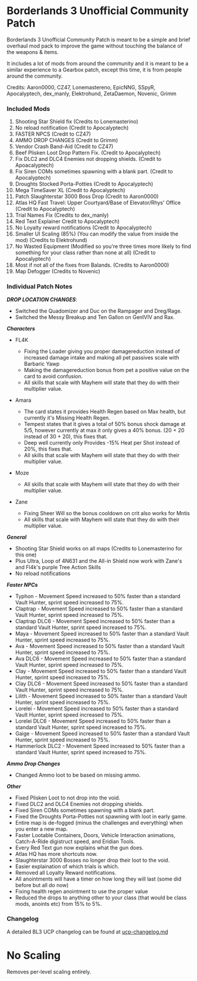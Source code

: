 Borderlands 3 Unofficial Community Patch
========================================

Borderlands 3 Unofficial Community Patch is meant to be a simple and brief overhaul mod pack to improve the game without touching the balance of the weapons & items.

It includes a lot of mods from around the community and it is meant to be a similar experience to a Gearbox patch, except this time, it is from people around the community.

Credits: Aaron0000, CZ47, Lonemastereno, EpicNNG, SSpyR, Apocalyptech, dex_manly, Elektrohund, ZetaDaemon, Novenic, Grimm

### Included Mods

1. Shooting Star Shield fix (Credits to Lonemasterino)
2. No reload notification (Credit to Apocalyptech)
3. FASTER NPCS (Credit to CZ47)
4. AMMO DROP CHANGES (Credit to Grimm)
5. Vendor Crash Band-Aid (Credit to CZ47)
6. Beef Plisken Loot Drop Pattern Fix. (Credit to Apocalyptech)
7. Fix DLC2 and DLC4 Enemies not dropping shields. (Credit to Apoacalyptech)
8. Fix Siren COMs sometimes spawning with a blank part. (Credit to Apocalyptech)
9. Droughts Stocked Porta-Potties (Credit to Apocalyptech)
10. Mega TimeSaver XL (Credit to Apocalyptech)
11. Patch Slaughterstar 3000 Boss Drop (Credit to Aaron0000)
11. Atlas HQ Fast Travel: Upper Courtyard/Base of Elevator/Rhys' Office (Credit to Apocalyptech)
12. Trial Names Fix (Credits to dex_manly)
13. Red Text Explainer Credit to Apocalyptech)
14. No Loyalty reward notifications (Credit to Apocalyptech)
15. Smaller UI Scaling (85%) (You can modify the value from inside the mod) (Credits to Elektrohund)
16. No Wasted Equipment (Modified so you're three times more likely to find something for your class rather than none at all) (Credit to Apocalyptech)
17. Most if not all of the fixes from Balands. (Credits to Aaron0000)
18. Map Defogger (Credits to Novenic)

### Individual Patch Notes

***DROP LOCATION CHANGES***:
* Switched the Quadomizer and Duc on the Rampager and Dreg/Rage.
* Switched the Messy Breakup and Ten Gallon on GenIVIV and Rax.

***Characters***

* FL4K
  * Fixing the Loader giving you proper damagereduction instead of increased damage intake and making all pet passives scale with Barbaric Yawp
  * Making the damagereduction bonus from pet a positive value on the card to avoid confusion.
  * All skills that scale with Mayhem will state that they do with their multiplier value.

* Amara
  * The card states it provides Health Regen based on Max health, but currently it's Missing Health Regen.
  * Tempest states that it gives a total of 50% bonus shock damage at 5/5, however currently at max it only gives a 40% bonus. (20 + 20 instead of 30 + 20), this fixes that.
  * Deep well currently only Provides -15% Heat per Shot instead of 20%, this fixes that.
  * All skills that scale with Mayhem will state that they do with their multiplier value.

* Moze
  * All skills that scale with Mayhem will state that they do with their multiplier value.

* Zane
  * Fixing Sheer Will so the bonus cooldown on crit also works for Mntis
  * All skills that scale with Mayhem will state that they do with their multiplier value.

***General***

* Shooting Star Shield works on all maps (Credits to Lonemasterino for this one)
* Plus Ultra, Loop of 4N631 and the All-in Shield now work with Zane's and Fl4k's purple Tree Action Skills
* No reload notifications

***Faster NPCs***
* Typhon - Movement Speed increased to 50% faster than a standard Vault Hunter, sprint speed increased to 75%.
* Claptrap - Movement Speed increased to 50% faster than a standard Vault Hunter, sprint speed increased to 75%.
* Claptrap DLC6 - Movement Speed increased to 50% faster than a standard Vault Hunter, sprint speed increased to 75%.
* Maya - Movement Speed increased to 50% faster than a standard Vault Hunter, sprint speed increased to 75%.
* Ava - Movement Speed increased to 50% faster than a standard Vault Hunter, sprint speed increased to 75%.
* Ava DLC6 - Movement Speed increased to 50% faster than a standard Vault Hunter, sprint speed increased to 75%.
* Clay - Movement Speed increased to 50% faster than a standard Vault Hunter, sprint speed increased to 75%.
* Clay DLC6 - Movement Speed increased to 50% faster than a standard Vault Hunter, sprint speed increased to 75%.
* Lilith - Movement Speed increased to 50% faster than a standard Vault Hunter, sprint speed increased to 75%.
* Lorelei - Movement Speed increased to 50% faster than a standard Vault Hunter, sprint speed increased to 75%.
* Lorelei DLC6 - Movement Speed increased to 50% faster than a standard Vault Hunter, sprint speed increased to 75%.
* Gaige - Movement Speed increased to 50% faster than a standard Vault Hunter, sprint speed increased to 75%.
* Hammerlock DLC2 - Movement Speed increased to 50% faster than a standard Vault Hunter, sprint speed increased to 75%.

***Ammo Drop Changes***
* Changed Ammo loot to be based on missing ammo. 

***Other***
* Fixed Plisken Loot to not drop into the void.
* Fixed DLC2 and DLC4 Enemies not dropping shields.
* Fixed Siren COMs sometimes spawning with a blank part.
* Fixed the Droughts Porta-Potties not spawning with loot in early game.
* Entire map is de-fogged (minus the challenges and everything) when you enter a new map.
* Faster Lootable Containers, Doors, Vehicle Interaction animations, Catch-A-Ride digistruct speed, and Eridian Tools.
* Every Red Text gun now explains what the gun does.
* Atlas HQ has more shortcuts now.
* Slaughterstar 3000 Bosses no longer drop their loot to the void.
* Easier explaination of which trials is which.
* Removed all Loyalty Reward notifications.
* All anointments will have a timer on how long they will last (some did before but all do now)
* Fixing health regen anointment to use the proper value
* Reduced the drops to anything other to your class (that would be class mods, anoints etc) from 15% to 5%.

### Changelog

A detailed BL3 UCP changelog can be found at [ucp-changelog.md](https://github.com/BLCM/bl3mods/blob/master/shadowevil/ucp-changelog.md)

No Scaling
==========

Removes per-level scaling entirely.

